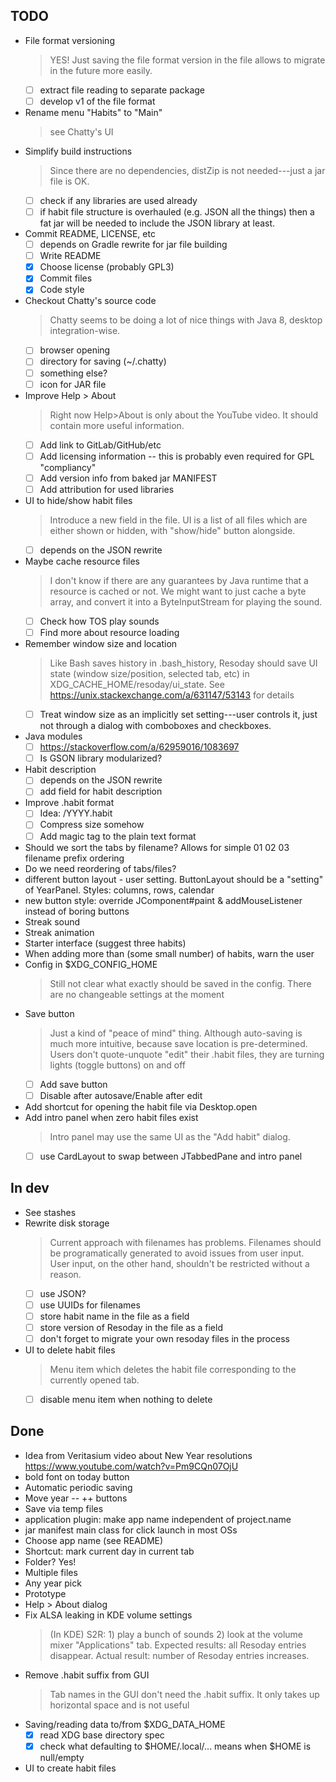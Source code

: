 ## TODO

- File format versioning
    > YES! Just saving the file format version in the file allows to migrate in the future more easily.
    * [ ] extract file reading to separate package
    * [ ] develop v1 of the file format
- Rename menu "Habits" to "Main"
    > see Chatty's UI
- Simplify build instructions
    > Since there are no dependencies, distZip is not needed---just a jar file is OK.
    * [ ] check if any libraries are used already
    * [ ] if habit file structure is overhauled (e.g. JSON all the things) then a fat jar will be needed to include the JSON library at least.
- Commit README, LICENSE, etc
    * [ ] depends on Gradle rewrite for jar file building
    * [ ] Write README
    * [x] Choose license (probably GPL3)
    * [x] Commit files
    * [x] Code style
- Checkout Chatty's source code
    > Chatty seems to be doing a lot of nice things with Java 8, desktop integration-wise.
    * [ ] browser opening
    * [ ] directory for saving (~/.chatty)
    * [ ] something else?
    * [ ] icon for JAR file
- Improve Help > About
    > Right now Help>About is only about the YouTube video.    It should contain more useful information.
    * [ ] Add link to GitLab/GitHub/etc
    * [ ] Add licensing information -- this is probably even required for GPL "compliancy"
    * [ ] Add version info from baked jar MANIFEST
    * [ ] Add attribution for used libraries
- UI to hide/show habit files
    > Introduce a new field in the file. UI is a list of all files which are either shown or hidden, with "show/hide" button alongside.
    * [ ] depends on the JSON rewrite
- Maybe cache resource files
    > I don't know if there are any guarantees by Java runtime that a resource is cached or not.  We might want to just cache a byte array, and convert it into a ByteInputStream for playing the sound.
    * [ ] Check how TOS play sounds
    * [ ] Find more about resource loading
- Remember window size and location
    > Like Bash saves history in .bash_history, Resoday should save UI state (window size/position, selected tab, etc) in XDG_CACHE_HOME/resoday/ui_state.   See https://unix.stackexchange.com/a/631147/53143 for details
    * [ ] Treat window size as an implicitly set setting---user controls it, just not through a dialog with comboboxes and checkboxes.
- Java modules
    * [ ] https://stackoverflow.com/a/62959016/1083697
    * [ ] Is GSON library modularized?
- Habit description
    * [ ] depends on the JSON rewrite
    * [ ] add field for habit description
- Improve .habit format
    * [ ] Idea: <name>/YYYY.habit
    * [ ] Compress size somehow
    * [ ] Add magic tag to the plain text format
- Should we sort the tabs by filename? Allows for simple 01 02 03 filename prefix ordering
- Do we need reordering of tabs/files?
- different button layout - user setting. ButtonLayout should be a "setting" of YearPanel.  Styles: columns, rows, calendar
- new button style: override JComponent#paint & addMouseListener instead of boring buttons
- Streak sound
- Streak animation 
- Starter interface (suggest three habits)
- When adding more than (some small number) of habits, warn the user
- Config in $XDG_CONFIG_HOME
    > Still not clear what exactly should be saved in the config.  There are no changeable settings at the moment
- Save button
    > Just a kind of "peace of mind" thing. Although auto-saving is much more intuitive, because save location is pre-determined. Users don't quote-unquote "edit" their .habit files, they are turning lights (toggle buttons) on and off
    * [ ] Add save button
    * [ ] Disable after autosave/Enable after edit
- Add shortcut for opening the habit file via Desktop.open
- Add intro panel when zero habit files exist
    > Intro panel may use the same UI as the "Add habit" dialog.
    * [ ] use CardLayout to swap between JTabbedPane and intro panel

## In dev

- See stashes
- Rewrite disk storage
    > Current approach with filenames has problems.  Filenames should be programatically generated to avoid issues from user input.  User input, on the other hand, shouldn't be restricted without a reason.
    * [ ] use JSON?
    * [ ] use UUIDs for filenames
    * [ ] store habit name in the file as a field
    * [ ] store version of Resoday in the file as a field
    * [ ] don't forget to migrate your own resoday files in the process
- UI to delete habit files
    > Menu item which deletes the habit file corresponding to the  currently opened tab.
    * [ ] disable menu item when nothing to delete

## Done

- Idea from Veritasium video about New Year resolutions https://www.youtube.com/watch?v=Pm9CQn07OjU
- bold font on today button
- Automatic periodic saving
- Move year -- ++ buttons
- Save via temp files
- application plugin: make app name independent of project.name
- jar manifest main class for click launch in most OSs
- Choose app name (see README)
- Shortcut: mark current day in current tab
- Folder? Yes!
- Multiple files
- Any year pick
- Prototype
- Help > About dialog
- Fix ALSA leaking in KDE volume settings
    > (In KDE)     S2R: 1) play a bunch of sounds 2) look at the volume mixer "Applications" tab. Expected results: all Resoday entries disappear. Actual result: number of Resoday entries increases.
- Remove .habit suffix from GUI
    > Tab names in the GUI don't need the .habit suffix. It only takes up horizontal space and is not useful
- Saving/reading data to/from $XDG_DATA_HOME
    * [x] read XDG base directory spec
    * [x] check what defaulting to $HOME/.local/... means when $HOME is null/empty
- UI to create habit files
